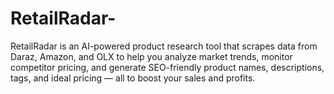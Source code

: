 # RetailRadar-
RetailRadar is an AI-powered product research tool that scrapes data from Daraz, Amazon, and OLX to help you analyze market trends, monitor competitor pricing, and generate SEO-friendly product names, descriptions, tags, and ideal pricing — all to boost your sales and profits.

